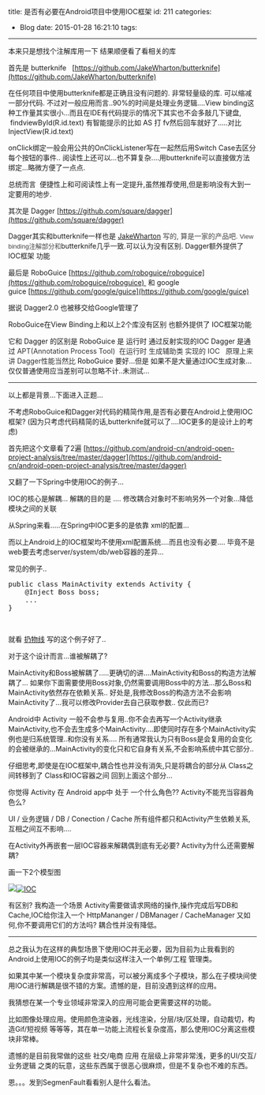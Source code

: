 title: 是否有必要在Android项目中使用IOC框架
id: 211
categories:
  - Blog
date: 2015-01-28 16:21:10
tags:
---

本来只是想找个注解库用一下
结果顺便看了看相关的库

首先是
butterknife   [https://github.com/JakeWharton/butterknife](https://github.com/JakeWharton/butterknife)

在任何项目中使用butterknife都是正确且没有问题的. 非常轻量级的库.
可以缩减一部分代码.
不过对一般应用而言..90%的时间是处理业务逻辑....View binding这种工作量其实很小...而且在IDE有代码提示的情况下其实也不会多敲几下键盘,  findviewById(R.id.text)
有智能提示的比如 AS 打 fv然后回车就好了.....对比 InjectView(R.id.text)

onClick绑定一般会用公共的OnClickListener写在一起然后用Switch Case去区分每个按钮的事件..
阅读性上还可以...也不算复杂....用butterknife可以直接做方法绑定...略微方便了一点点.

总统而言  便捷性上和可阅读性上有一定提升,虽然推荐使用,但是影响没有大到一定要用的地步.


其次是
Dagger [https://github.com/square/dagger](https://github.com/square/dagger)

Dagger其实和butterknife一样也是<span style="color: #999999;"> </span><span style="color: #444444;">[JakeWharton](https://github.com/JakeWharton) 写的, 算是一家的产品吧.</span>
<span style="color: #444444; font-family: Helvetica, arial, freesans, clean, sans-serif, 'Segoe UI Emoji', 'Segoe UI Symbol'; font-size: small;">View binding注解部分和</span>butterknife几乎一致.可以认为没有区别.
Dagger额外提供了 IOC框架 功能

最后是
RoboGuice [https://github.com/roboguice/roboguice](https://github.com/roboguice/roboguice)  和
google guice [https://github.com/google/guice](https://github.com/google/guice)

据说 Dagger2.0 也被移交给Google管理了

RoboGuice在View Binding上和以上2个库没有区别
也额外提供了 IOC框架功能

它和 Dagger 的区别是
RoboGuice 是 运行时 通过反射实现的IOC
Dagger 是通过 <span style="color: #333333;">APT(Annotation Process Tool)  在运行时 生成辅助类 实现的 IOC</span>
<span style="color: #333333;"> </span>
<span style="color: #333333;">原理上来讲 Dagger性能当然比 </span>RoboGuice 要好...但是 如果不是大量通过IOC生成对象...
仅仅普通使用应当差别可以忽略不计..未测试...


* * *

以上都是背景...下面进入正题...


不考虑RoboGuice和Dagger对代码的精简作用,是否有必要在Android上使用IOC框架?
(因为只考虑代码精简的话,butterknife就可以了....IOC更多的是设计上的考虑)

首先把这个文章看了2遍
[https://github.com/android-cn/android-open-project-analysis/tree/master/dagger](https://github.com/android-cn/android-open-project-analysis/tree/master/dagger)

又翻了一下Spring中使用IOC的例子...

IOC的核心是解耦...
解耦的目的是 .... 修改耦合对象时不影响另外一个对象...降低模块之间的关联

从Spring来看.....在Spring中IOC更多的是依靠 xml的配置...

而以上Android上的IOC框架均不使用xml配置系统....而且也没有必要....
毕竟不是web要去考虑server/system/db/web容器的差异...

常见的例子..


<pre class="lang:default decode:true ">public class MainActivity extends Activity {
    @Inject Boss boss;
    ...
}</pre>
&nbsp;



就看 [扔物线](https://github.com/rengwuxian) 写的这个例子好了..

对于这个设计而言...谁被解耦了?

MainActivity和Boss被解耦了.....更确切的讲....MainActivity和Boss的构造方法解耦了...
如果你下面需要使用Boss对象,仍然需要调用Boss中的方法...那么Boss和MainActivity依然存在依赖关系..
好处是,我修改Boss的构造方法不会影响MainActivity了...我可以修改Provider去自己获取参数..
仅此而已?

Android中 Activity 一般不会参与复用..你不会去再写一个Activity继承MainActivity,也不会去生成多个MainActivity....即使同时存在多个MainActivity实例也是归系统管理..和你没有关系.... 所有通常我认为只有Boss是会复用的会变化的会被继承的...MainActivity的变化只和它自身有关系,不会影响系统中其它部分..

仔细思考,即使是在IOC框架中,耦合性也并没有消失,只是将耦合的部分从 Class之间转移到了 Class和IOC容器之间
回到上面这个部分...

你觉得 Activity 在 Android app中 处于 一个什么角色??
Activity不能充当容器角色么?

UI / 业务逻辑 / DB / Conection / Cache
所有组件都只和Activity产生依赖关系,互相之间互不影响....

在Activity外再嵌套一层IOC容器来解耦偶到底有无必要?
Activity为什么还需要解耦?

画一下2个模型图

![](file:///C:/Users/DK/AppData/Local/Temp/enhtmlclip/IOC.png)[![IOC](http://dk-exp.com/wp-content/uploads/2015/01/IOC.png)](http://dk-exp.com/wp-content/uploads/2015/01/IOC.png)


有区别?
我构造一个场景
Activity需要做请求网络的操作,操作完成后写DB和Cache,IOC给你注入一个 HttpMananger / DBManager / CacheManager 又如何,你不要调用它们的方法吗? 耦合性并没有降低。






* * *



总之我认为在这样的典型场景下使用IOC并无必要，因为目前为止我看到的Android上使用IOC的例子均是类似这样注入一个单例/工程 管理类。



如果其中某一个模块复杂度非常高，可以被分离成多个子模块，那么在子模块间使用IOC进行解耦是很不错的方案。遗憾的是，目前没遇到这样的应用。

我猜想在某一个专业领域非常深入的应用可能会更需要这样的功能。



比如图像处理应用。使用颜色渲染器，光线渲染，分层/块/区处理，自动裁切，构造Gif/短视频 等等等，其在单一功能上流程长复杂度高，那么使用IOC分离这些模块非常棒。

遗憾的是目前我常做的这些 社交/电商 应用 在层级上非常非常浅，更多的UI/交互/业务逻辑 之类的玩意，这些东西属于很恶心很麻烦，但是不复杂也不难的东西。



恩。。。发到SegmenFault看看别人是什么看法。
